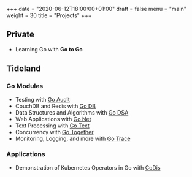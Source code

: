 +++
date = "2020-06-12T18:00:00+01:00"
draft = false
menu = "main"
weight = 30
title = "Projects"
+++

## Private

- Learning Go with **Go to Go**

## Tideland

### Go Modules

- Testing with [Go Audit](https://pkg.go.dev/mod/tideland.dev/go/audit)
- CouchDB and Redis with [Go DB](https://pkg.go.dev/mod/tideland.dev/go/db)
- Data Structures and Algorithms with [Go DSA](https://pkg.go.dev/mod/tideland.dev/go/dsa)
- Web Applications with [Go Net](https://pkg.go.dev/mod/tideland.dev/go/net)
- Text Processing with [Go Text](https://pkg.go.dev/mod/tideland.dev/go/text)
- Concurrency with [Go Together](https://pkg.go.dev/mod/tideland.dev/go/together)
- Monitoring, Logging, and more with [Go Trace](https://pkg.go.dev/mod/tideland.dev/go/trace)

### Applications

- Demonstration of Kubernetes Operators in Go with [CoDis](https://pkg.go.dev/mod/tideland.dev/codis)
